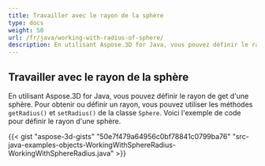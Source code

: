 ```yaml
---
title: Travailler avec le rayon de la sphère
type: docs
weight: 50
url: /fr/java/working-with-radius-of-sphere/
description: En utilisant Aspose.3D for Java, vous pouvez définir le rayon de get d'une sphère.
---
```

##  **Travailler avec le rayon de la sphère**
En utilisant Aspose.3D for Java, vous pouvez définir le rayon de get d'une sphère. Pour obtenir ou définir un rayon, vous pouvez utiliser les méthodes `getRadius()` et `setRadius()` de la classe `Sphere`. Voici l'exemple de code pour définir le rayon d'une sphère.

{{< gist "aspose-3d-gists" "50e7f479a64956c0bf78841c0799ba76" "src-java-examples-objects-WorkingWithSphereRadius-WorkingWithSphereRadius.java" >}}
